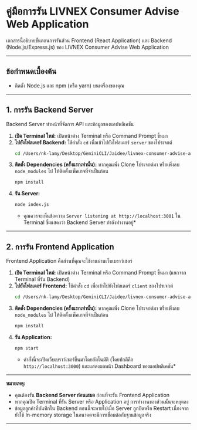 # คู่มือการรัน LIVNEX Consumer Advise Web Application

เอกสารนี้อธิบายขั้นตอนการรันส่วน Frontend (React Application) และ Backend (Node.js/Express.js) ของ LIVNEX Consumer Advise Web Application

---

## ข้อกำหนดเบื้องต้น

*   ติดตั้ง Node.js และ npm (หรือ yarn) บนเครื่องของคุณ

---

## 1. การรัน Backend Server

Backend Server ทำหน้าที่จัดการ API และข้อมูลของแอปพลิเคชัน

1.  **เปิด Terminal ใหม่:** เปิดหน้าต่าง Terminal หรือ Command Prompt ขึ้นมา
2.  **ไปยังโฟลเดอร์ Backend:** ใช้คำสั่ง `cd` เพื่อเข้าไปยังโฟลเดอร์ `server` ของโปรเจกต์
    ```bash
    cd /Users/nk-lamy/Desktop/GeminiCLI/Jaidee/livnex-consumer-advise-app/server
    ```
3.  **ติดตั้ง Dependencies (ครั้งแรกเท่านั้น):** หากคุณเพิ่ง Clone โปรเจกต์มา หรือเพิ่งลบ `node_modules` ไป ให้ติดตั้งแพ็คเกจที่จำเป็นก่อน
    ```bash
    npm install
    ```
4.  **รัน Server:**
    ```bash
    node index.js
    ```
    *   คุณควรจะเห็นข้อความ `Server listening at http://localhost:3001` ใน Terminal ซึ่งแสดงว่า Backend Server กำลังทำงานอยู่*

---

## 2. การรัน Frontend Application

Frontend Application คือส่วนที่คุณจะใช้งานผ่านเว็บเบราว์เซอร์

1.  **เปิด Terminal ใหม่:** เปิดหน้าต่าง Terminal หรือ Command Prompt ขึ้นมา (แยกจาก Terminal ที่รัน Backend)
2.  **ไปยังโฟลเดอร์ Frontend:** ใช้คำสั่ง `cd` เพื่อเข้าไปยังโฟลเดอร์ `client` ของโปรเจกต์
    ```bash
    cd /Users/nk-lamy/Desktop/GeminiCLI/Jaidee/livnex-consumer-advise-app/client
    ```
3.  **ติดตั้ง Dependencies (ครั้งแรกเท่านั้น):** หากคุณเพิ่ง Clone โปรเจกต์มา หรือเพิ่งลบ `node_modules` ไป ให้ติดตั้งแพ็คเกจที่จำเป็นก่อน
    ```bash
    npm install
    ```
4.  **รัน Application:**
    ```bash
    npm start
    ```
    *   คำสั่งนี้จะเปิดเว็บเบราว์เซอร์ขึ้นมาโดยอัตโนมัติ (โดยปกติคือ `http://localhost:3000`) และแสดงผลหน้า Dashboard ของแอปพลิเคชัน*

---

**หมายเหตุ:**

*   คุณต้องรัน **Backend Server ก่อนเสมอ** ก่อนที่จะรัน Frontend Application
*   หากคุณปิด Terminal ที่รัน Server หรือ Application อยู่ การทำงานของส่วนนั้นจะหยุดลง
*   ข้อมูลลูกค้าที่บันทึกใน Backend ตอนนี้จะหายไปเมื่อ Server ถูกปิดหรือ Restart เนื่องจากยังใช้ In-memory storage ในอนาคตจะมีการเชื่อมต่อกับฐานข้อมูลจริง

---
